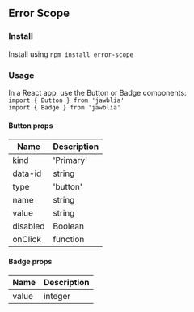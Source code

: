 ## Error Scope


### Install

Install using `npm install error-scope`

### Usage 

In a React app, use the Button or Badge components:  
`import { Button } from 'jawblia'`  
`import { Badge } from 'jawblia'` 

#### Button props

| Name        | Description      
| ----------- | -----------      
| kind        | 'Primary' | 'Outline' | 'Inline' | 'Ghost' | ' Warning'            
| data-id     | string             
| type        | 'button' | 'submit' | 'reset'             
| name        | string             
| value       | string             
| disabled    | Boolean          
| onClick     | function         


#### Badge props

| Name        | Description | 
| ----------- | ----------- |
| value       | integer     |
